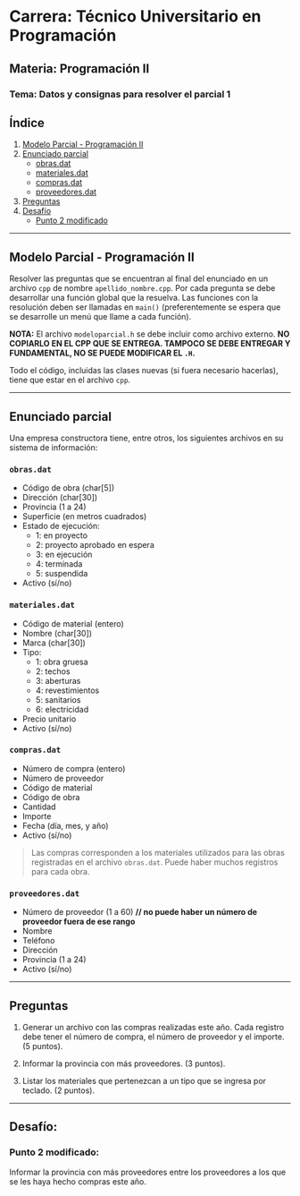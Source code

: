 # Carrera: Técnico Universitario en Programación
## Materia: Programación II
### Tema: Datos y consignas para resolver el parcial 1

## Índice
1. [Modelo Parcial - Programación II](#modelo-parcial---programación-ii)
2. [Enunciado parcial](#enunciado-parcial)
   - [obras.dat](#obrasdat)
   - [materiales.dat](#materialesdat)
   - [compras.dat](#comprasdat)
   - [proveedores.dat](#proveedoresdat)
3. [Preguntas](#preguntas)
4. [Desafío](#desafío)
   - [Punto 2 modificado](#punto-2-modificado)

---

## Modelo Parcial - Programación II

Resolver las preguntas que se encuentran al final del enunciado en un archivo `cpp` de nombre `apellido_nombre.cpp`. Por cada pregunta se debe desarrollar una función global que la resuelva. Las funciones con la resolución deben ser llamadas en `main()` (preferentemente se espera que se desarrolle un menú que llame a cada función).

**NOTA:** El archivo `modeloparcial.h` se debe incluir como archivo externo. **NO COPIARLO EN EL CPP QUE SE ENTREGA. TAMPOCO SE DEBE ENTREGAR Y FUNDAMENTAL, NO SE PUEDE MODIFICAR EL `.H`.**

Todo el código, incluidas las clases nuevas (si fuera necesario hacerlas), tiene que estar en el archivo `cpp`.

---

## Enunciado parcial

Una empresa constructora tiene, entre otros, los siguientes archivos en su sistema de información:

### `obras.dat`
- Código de obra (char[5])
- Dirección (char[30])
- Provincia (1 a 24)
- Superficie (en metros cuadrados)
- Estado de ejecución:
  - 1: en proyecto
  - 2: proyecto aprobado en espera
  - 3: en ejecución
  - 4: terminada
  - 5: suspendida
- Activo (sí/no)

### `materiales.dat`
- Código de material (entero)
- Nombre (char[30])
- Marca (char[30])
- Tipo:
  - 1: obra gruesa
  - 2: techos
  - 3: aberturas
  - 4: revestimientos
  - 5: sanitarios
  - 6: electricidad
- Precio unitario
- Activo (sí/no)

### `compras.dat`
- Número de compra (entero)
- Número de proveedor
- Código de material
- Código de obra
- Cantidad
- Importe
- Fecha (día, mes, y año)
- Activo (sí/no)

> Las compras corresponden a los materiales utilizados para las obras registradas en el archivo `obras.dat`. Puede haber muchos registros para cada obra.

### `proveedores.dat`
- Número de proveedor (1 a 60) **// no puede haber un número de proveedor fuera de ese rango**
- Nombre
- Teléfono
- Dirección
- Provincia (1 a 24)
- Activo (sí/no)

---

## Preguntas

1. Generar un archivo con las compras realizadas este año. Cada registro debe tener el número de compra, el número de proveedor y el importe. (5 puntos).

2. Informar la provincia con más proveedores. (3 puntos).

3. Listar los materiales que pertenezcan a un tipo que se ingresa por teclado. (2 puntos).

---

## Desafío:

### Punto 2 modificado:

Informar la provincia con más proveedores entre los proveedores a los que se les haya hecho compras este año.
